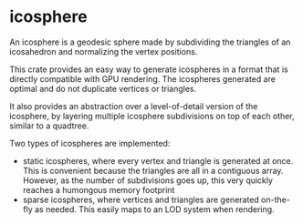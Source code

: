 # icosphere

An icosphere is a geodesic sphere made by subdividing the triangles of an icosahedron and normalizing the vertex positions. 

This crate provides an easy way to generate icospheres in a format that is directly compatible with GPU rendering. The icospheres generated are optimal and do not duplicate vertices or triangles.

It also provides an abstraction over a level-of-detail version of the icosphere, by layering multiple icosphere subdivisions on top of each other, similar to a quadtree.

Two types of icospheres are implemented:
- static icospheres, where every vertex and triangle is generated at once. This is convenient because the triangles are all in a contiguous array. However, as the number of subdivisions goes up, this very quickly reaches a humongous memory footprint
- sparse icospheres, where vertices and triangles are generated on-the-fly as needed. This easily maps to an LOD system when rendering.
